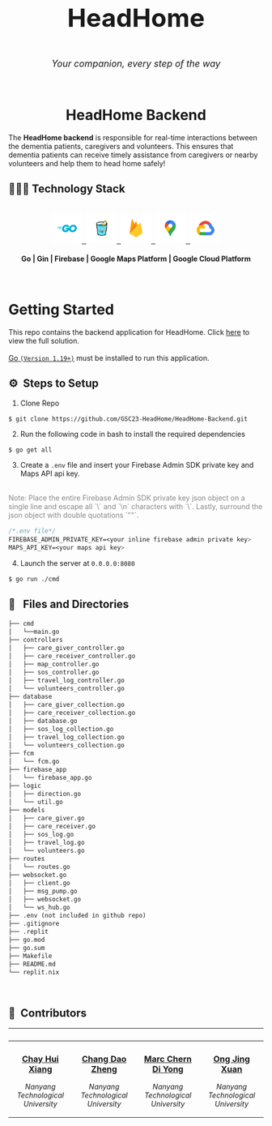 <div align="center">
    <div >
        <img width="200px" src="https://firebasestorage.googleapis.com/v0/b/gsc23-12e94.appspot.com/o/members%2Fheadhome_square.png?alt=media&token=96a55b42-7c9f-4e68-b41f-d986efe79c01" alt=""/>
    </div>
    <div >
            <p style="font-size:50px;"><b>HeadHome</b></p>
            <p style="font-size:18px"><i>Your companion, every step of the way</i></p>
    </div>      
</div>
<br>

<h1 align="center">HeadHome Backend</h1>
The <b>HeadHome backend</b> is responsible for real-time interactions between the dementia patients, caregivers and volunteers. This ensures that dementia patients can receive timely assistance from caregivers or nearby volunteers and help them to head home safely!
<br>
<h2>👨🏻‍💻 Technology Stack</h2>
<br />
<div align="center">
  <a href="https://go.dev/">
      <kbd>
      <img src="./assets/icons/Go.png" height="60" />
      </kbd>
    </a>
     <a href="https://firebase.google.com/">
      <kbd>
      <img src="./assets/icons/Gin.png" height="60" />
      </kbd>
    </a>
    <a href="https://firebase.google.com/">
      <kbd>
      <img src="./assets/icons/Firebase.png" height="60" />
      </kbd>
    </a>
    <a href="https://mapsplatform.google.com/">
      <kbd>
      <img src="./assets/icons/Maps.png" height="60" />
      </kbd>
    </a>
    <a href="https://cloud.google.com/">
      <kbd>
      <img src="./assets/icons/GCP.png" height="60" />
      </kbd>
    </a>
    <br>
    <h4>Go | Gin | Firebase | Google Maps Platform | Google Cloud Platform</h4>
</div>

<br>

# Getting Started
This repo contains the backend application for HeadHome. Click [here](https://github.com/GSC23-HeadHome/HeadHome) to view the full solution.
<br><br>
[Go `(Version 1.19+)`](https://go.dev/doc/install) must be installed to run this application.

## ⚙️ &nbsp;Steps to Setup
1. Clone Repo
```
$ git clone https://github.com/GSC23-HeadHome/HeadHome-Backend.git
```
2. Run the following code in bash to install the required dependencies
```
$ go get all
```
3. Create a `.env` file and insert your Firebase Admin SDK private key and Maps API api key. 
<br>
<font color="#888888">
    Note: Place the entire Firebase Admin SDK private key json object on a single line and escape all `\` and `\n` characters with `\`. Lastly, surround the json object with double quotations `""`.
</font>

```css
/*.env file*/
FIREBASE_ADMIN_PRIVATE_KEY=<your inline firebase admin private key>
MAPS_API_KEY=<your maps api key>
```
4. Launch the server at `0.0.0.0:8080`
```
$ go run ./cmd
```


## 🔑 &nbsp; Files and Directories

```tree
├── cmd
│   └──main.go
├── controllers
│   ├── care_giver_controller.go
│   ├── care_receiver_controller.go
│   ├── map_controller.go
│   ├── sos_controller.go
│   ├── travel_log_controller.go
│   └── volunteers_controller.go
├── database
│   ├── care_giver_collection.go
│   ├── care_receiver_collection.go
│   ├── database.go
│   ├── sos_log_collection.go
│   ├── travel_log_collection.go
│   └── volunteers_collection.go
├── fcm
│   └── fcm.go
├── firebase_app
│   └── firebase_app.go
├── logic
│   ├── direction.go
│   └── util.go
├── models
│   ├── care_giver.go
│   ├── care_receiver.go
│   ├── sos_log.go
│   ├── travel_log.go
│   └── volunteers.go
├── routes
│   └── routes.go
├── websocket.go
│   ├── client.go
│   ├── msg_pump.go
│   ├── websocket.go
│   └── ws_hub.go
├── .env (not included in github repo)
├── .gitignore
├── .replit
├── go.mod
├── go.sum
├── Makefile
├── README.md
└── replit.nix
```

<br>


## 👥 &nbsp;Contributors

|<a href="https://github.com/chayhuixiang"><img width="180px" src="https://firebasestorage.googleapis.com/v0/b/gsc23-12e94.appspot.com/o/members%2Fhuixiang.jpeg?alt=media&token=96a55b42-7c9f-4e68-b41f-d986efe79c01" alt=""/></a>|<a href="https://github.com/changdaozheng"><img width="180px" src="https://firebasestorage.googleapis.com/v0/b/gsc23-12e94.appspot.com/o/members%2Fdaozheng.jpeg?alt=media&token=96a55b42-7c9f-4e68-b41f-d986efe79c01" alt=""/></a>|<a href="https://github.com/Trigon25"><img width="180px" src="https://firebasestorage.googleapis.com/v0/b/gsc23-12e94.appspot.com/o/members%2Fmarc.jpeg?alt=media&token=96a55b42-7c9f-4e68-b41f-d986efe79c01" alt=""/></a>| <a href="https://github.com/ongjx16"><img width="180px" src="https://firebasestorage.googleapis.com/v0/b/gsc23-12e94.appspot.com/o/members%2Fjingxuan.jpeg?alt=media&token=96a55b42-7c9f-4e68-b41f-d986efe79c01" alt=""/></a>
|--------------------------|--------------------------|--------------------------|--------------------------|
|<div align="center"><h3><b><a href="https://github.com/chayhuixiang">Chay Hui Xiang</a></b></h3><p><i>Nanyang Technological University</i></p></div>|<div align="center"><h3><b><a href="https://github.com/changdaozheng">Chang Dao Zheng</a></b></h3></a><p><i>Nanyang Technological University</i></p></div>|<div align="center"><h3><b><a href="https://github.com/Trigon25">Marc Chern Di Yong</a></b></h3></a><p><i>Nanyang Technological University</i></p></div></a>|<div align="center"><h3><b><a href="https://github.com/ongjx16">Ong Jing Xuan</a></b></h3></a><p><i>Nanyang Technological University</i></p></div>|

